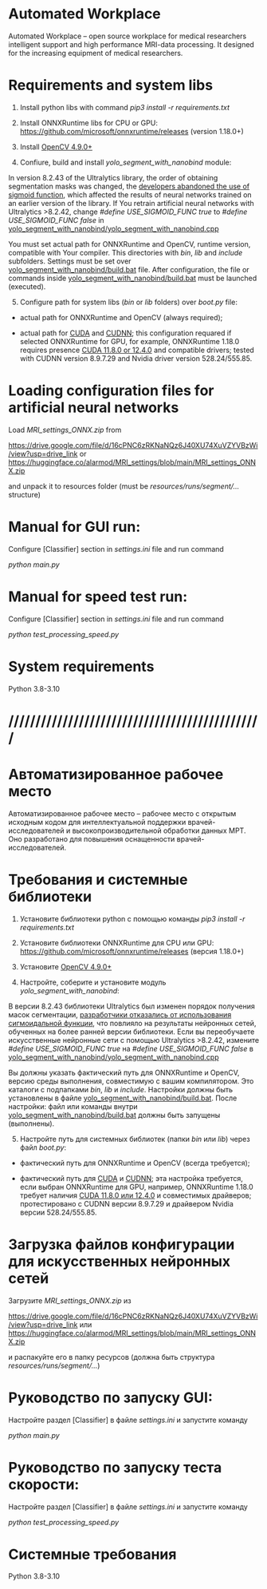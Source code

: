 # Automated Workplace
Automated Workplace – open source workplace for medical researchers intelligent support and high performance MRI-data processing. It designed for the increasing equipment of medical researchers.

# Requirements and system libs
1. Install python libs with command _pip3 install -r requirements.txt_

2. Install ONNXRuntime libs for CPU or GPU: 
https://github.com/microsoft/onnxruntime/releases (version 1.18.0+)

3. Install [OpenCV 4.9.0+](https://opencv.org)

4. Confiure, build and install _yolo_segment_with_nanobind_ module:

In version 8.2.43 of the Ultralytics library, the order of obtaining segmentation masks was changed, the [developers abandoned the use of sigmoid function](https://github.com/ultralytics/ultralytics/pull/13939), which affected the results of neural networks trained on an earlier version of the library. If You retrain artificial neural networks with Ultralytics >8.2.42, change _#define USE_SIGMOID_FUNC true_ to _#define USE_SIGMOID_FUNC false_ in [yolo_segment_with_nanobind/yolo_segment_with_nanobind.cpp](https://github.com/Alarmod/MRI_MedicalAnalysis/blob/main/automated_workplace/yolo_segment_with_nanobind/yolo_segment_with_nanobind.cpp)

You must set actual path for ONNXRuntime and OpenCV, runtime version, compatible with Your compiler. This directories with _bin_, _lib_ and _include_ subfolders. Settings must be set over [yolo_segment_with_nanobind/build.bat](https://github.com/Alarmod/MRI_MedicalAnalysis/blob/main/automated_workplace/yolo_segment_with_nanobind/build.bat) file. After configuration, the file or commands inside [yolo_segment_with_nanobind/build.bat](https://github.com/Alarmod/MRI_MedicalAnalysis/blob/main/automated_workplace/yolo_segment_with_nanobind/build.bat) must be launched (executed).

5. Configure path for system libs (_bin_ or _lib_ folders) over _boot.py_ file:

- actual path for ONNXRuntime and OpenCV (always required);

- actual path for [CUDA](https://developer.nvidia.com/cuda-toolkit) and [CUDNN](https://developer.nvidia.com/cudnn); this configuration requared if selected ONNXRuntime for GPU, for example, ONNXRuntime 1.18.0 requires presence [CUDA 11.8.0 or 12.4.0](https://onnxruntime.ai/docs/execution-providers/CUDA-ExecutionProvider.html) and compatible drivers; tested with CUDNN version 8.9.7.29 and Nvidia driver version 528.24/555.85.

# Loading configuration files for artificial neural networks
Load _MRI_settings_ONNX.zip_ from

https://drive.google.com/file/d/16cPNC6zRKNaNQz6J40XU74XuVZYVBzWi/view?usp=drive_link
or
https://huggingface.co/alarmod/MRI_settings/blob/main/MRI_settings_ONNX.zip

and unpack it to resources folder (must be _resources/runs/segment/..._ structure)

# Manual for GUI run: 
Configure [Classifier] section in _settings.ini_ file and run command

_python main.py_

# Manual for speed test run: 
Configure [Classifier] section in _settings.ini_ file and run command 

_python test_processing_speed.py_

# System requirements
Python 3.8-3.10

# ///////////////////////////////////////////////

# Автоматизированное рабочее место
Автоматизированное рабочее место – рабочее место с открытым исходным кодом для интеллектуальной поддержки врачей-исследователей и высокопроизводительной обработки данных МРТ. Оно разработано для повышения оснащенности врачей-исследователей.

# Требования и системные библиотеки
1. Установите библиотеки python с помощью команды _pip3 install -r requirements.txt_

2. Установите библиотеки ONNXRuntime для CPU или GPU:
https://github.com/microsoft/onnxruntime/releases (версия 1.18.0+)

3. Установите [OpenCV 4.9.0+](https://opencv.org)

4. Настройте, соберите и установите модуль _yolo_segment_with_nanobind_:

В версии 8.2.43 библиотеки Ultralytics был изменен порядок получения масок сегментации, [разработчики отказались от использования сигмоидальной функции](https://github.com/ultralytics/ultralytics/pull/13939), что повлияло на результаты нейронных сетей, обученных на более ранней версии библиотеки. Если вы переобучаете искусственные нейронные сети с помощью Ultralytics >8.2.42, измените _#define USE_SIGMOID_FUNC true_ на _#define USE_SIGMOID_FUNC false_ в [yolo_segment_with_nanobind/yolo_segment_with_nanobind.cpp](https://github.com/Alarmod/MRI_MedicalAnalysis/blob/main/automated_workplace/yolo_segment_with_nanobind/yolo_segment_with_nanobind.cpp)

Вы должны указать фактический путь для ONNXRuntime и OpenCV, версию среды выполнения, совместимую с вашим компилятором. Это каталоги с подпапками _bin_, _lib_ и _include_. Настройки должны быть установлены в файле [yolo_segment_with_nanobind/build.bat](https://github.com/Alarmod/MRI_MedicalAnalysis/blob/main/automated_workplace/yolo_segment_with_nanobind/build.bat). После настройки: файл или команды внутри [yolo_segment_with_nanobind/build.bat](https://github.com/Alarmod/MRI_MedicalAnalysis/blob/main/automated_workplace/yolo_segment_with_nanobind/build.bat) должны быть запущены (выполнены).

5. Настройте путь для системных библиотек (папки _bin_ или _lib_) через файл _boot.py_:

- фактический путь для ONNXRuntime и OpenCV (всегда требуется);

- фактический путь для [CUDA](https://developer.nvidia.com/cuda-toolkit) и [CUDNN](https://developer.nvidia.com/cudnn); эта настройка требуется, если выбран ONNXRuntime для GPU, например, ONNXRuntime 1.18.0 требует наличия [CUDA 11.8.0 или 12.4.0](https://onnxruntime.ai/docs/execution-providers/CUDA-ExecutionProvider.html) и совместимых драйверов; протестировано с CUDNN версии 8.9.7.29 и драйвером Nvidia версии 528.24/555.85.

# Загрузка файлов конфигурации для искусственных нейронных сетей
Загрузите _MRI_settings_ONNX.zip_ из

https://drive.google.com/file/d/16cPNC6zRKNaNQz6J40XU74XuVZYVBzWi/view?usp=drive_link
или
https://huggingface.co/alarmod/MRI_settings/blob/main/MRI_settings_ONNX.zip

и распакуйте его в папку ресурсов (должна быть структура _resources/runs/segment/..._)

# Руководство по запуску GUI:
Настройте раздел [Classifier] в файле _settings.ini_ и запустите команду

_python main.py_

# Руководство по запуску теста скорости:
Настройте раздел [Classifier] в файле _settings.ini_ и запустите команду

_python test_processing_speed.py_

# Системные требования
Python 3.8-3.10
